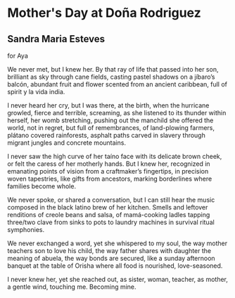 # Mother's Day at Doña Rodriguez
## Sandra Maria Esteves
for Aya

We never met, but I knew her.
By that ray of life that passed into her son,
brilliant as sky through cane fields,
casting pastel shadows on a jíbaro’s balcón,
abundant fruit and flower scented
from an ancient caribbean, full of spirit
y la vida india.

I never heard her cry, but I was there,
at the birth, when the hurricane growled,
fierce and terrible, screaming,
as she listened to its thunder within herself,
her womb stretching,
pushing out the manchild she offered the world,
not in regret, but full
of remembrances, of land-plowing farmers,
plátano covered rainforests,
asphalt paths carved in slavery
through migrant jungles and concrete mountains.

I never saw the high curve of her taíno face
with its delicate brown cheek,
or felt the caress of her motherly hands. But I knew her,
recognized in emanating points of vision
from a craftmaker’s fingertips,
in precision woven tapestries, like gifts from ancestors,
marking borderlines where families become whole.

We never spoke, or shared a conversation,
but I can still hear the music
composed in the black latino brew of her kitchen.
Smells and leftover renditions of creole beans and salsa,
of mamá-cooking ladles tapping three/two clave
from sinks to pots to laundry machines
in survival ritual symphonies.

We never exchanged a word,
yet she whispered to my soul,
the way mother teachers son to love his child,
the way father shares with daughter the meaning of abuela,
the way bonds are secured,
like a sunday afternoon banquet at the table of Orisha
where all food is nourished,
love-seasoned.

I never knew her, yet she reached out,
as sister, woman, teacher,
as mother, a gentle wind,
touching me. Becoming mine.